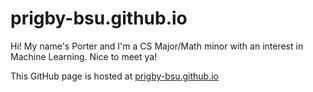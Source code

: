 # prigby-bsu.github.io
Hi! My name's Porter and I'm a CS Major/Math minor with an interest in Machine Learning. Nice to meet ya!

This GitHub page is hosted at [prigby-bsu.github.io](https://prigby-bsu.github.io)

